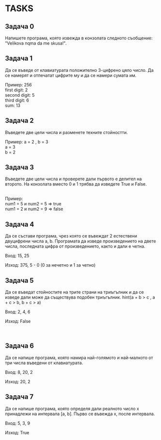 
<h1>TASKS</h1>

<h2>Задача 0</h2>
<p>Напишете програма, която извежда в конзолата следното съобщение: "Velikova nqma da me skusa!".</p>

<h2>Задача 1</h2>
<p>Да се въведе от клавиатурата положително 3-цифрено цяло число. Да се намерят и отпечатат цифрите му и да се намери сумата им.</p>
<quote>Пример: 256<br>
first digit: 2<br>
second digit: 5<br>
third digit: 6<br>
sum: 13
</quote>

<h2>Задача 2</h2>
<p>Въведете две цели числа и разменете техните стойностти.</p>
<quote>Пример: а = 2 , b = 3 <br>
a = 3<br>
b = 2
 </quote><br>

<h2>Задача 3</h2>
<p>Въведете две цели числа и проверете дали първото е делител на второто. На конзолата вместо 0 и 1 трябва да изведете True и False.</p>
<quote><br>
Пример:<br>
num1 = 5 и num2 = 5  =>  true <br>
num1 = 2 и num2 = 9  =>  false
</quote>

<h2>Задача 4</h2> Да се състави програма, чрез която се въвеждат 2 естествени двуцифрени числа a, b. Програмата да изведе произведението на двете числа, последната цифра от произведението, както и дали е четна.

Вход: 15, 25

Изход: 375, 5 - 0 (0 за нечетно и 1 за четно)

<h2> Задача 5</h2>
<p>Да се въведат стойностите на трите страни на триъгълник и да се изведе дали може да съществува подобен триъгълник.
hint(a + b > c , a + c > b,  b + c > a)

Вход: 2, 4, 6

Изход: False</p><br>


<h2>Задача 6</h2>
<p>Да се напише програма, която намира най-голямото и най-малкото от три числа въведени от клавиатурата.

Вход: 8, 20, 2

Изход: 20, 2</p>

<h2> Задача 7 </h2>
<p>Да се напише програма, която определя дали реалното число x принадлежи на интервала [a, b]. Първо се въвежда x, после интервала.

Вход: 5, 3, 9

Изход: True</p>
